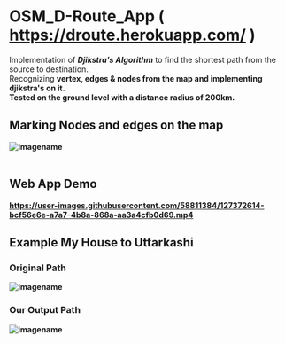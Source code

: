 



# OSM_D-Route_App ( https://droute.herokuapp.com/ )
Implementation of <b>_Djikstra's Algorithm_</b> to find the shortest path from the source to destination.</br>
Recognizing <b>vertex, edges & nodes from the map and implementing djikstra's on it.</br>
Tested on the ground level with a distance radius of <b>200km.</b></br>
## Marking Nodes and edges on the map
![imagename](https://github.com/shivanshjoshi28/OSM_Route_Finder/blob/master/Image/Nodes/STC_Nodes.png)
</br>
</br>
## Web App Demo 

https://user-images.githubusercontent.com/58811384/127372614-bcf56e6e-a7a7-4b8a-868a-aa3a4cfb0d69.mp4

<!-- <img src="DemoGIF.gif"/> -->
<!-- ![imagename](https://github.com/shivanshjoshi28/OSM_Route_Finder/blob/master/Image/WebApp2.png)
</br>
## Web App Demo 2
![imagename](https://github.com/shivanshjoshi28/OSM_Route_Finder/blob/master/Image/WebApp1.png) -->

## Example My House to Uttarkashi

### Original Path
![imagename](https://github.com/shivanshjoshi28/OSM_Route_Finder/blob/master/Image/Uttarkashi_Map_Original.png)

### Our Output Path
![imagename](https://github.com/shivanshjoshi28/OSM_Route_Finder/blob/master/Image/Uttarkashi_OutputPath.png)


